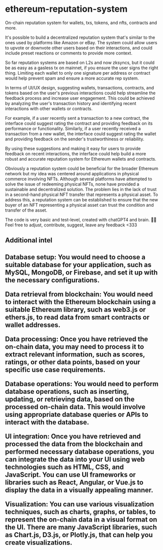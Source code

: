 # ethereum-reputation-system
On-chain reputation system for wallets, txs, tokens, and nfts, contracts and more. 

It's possible to build a decentralized reputation system that's similar to the ones used by platforms like Amazon or eBay. The system could allow users to upvote or downvote other users based on their interactions, and could include preset reactions or comments to provide more context.

So far reputation systems are based on L2s and now zksyncs, but it could be as easy as a gasless tx on mainnet, if you ensure the user signs the right thing. Limiting each wallet to only one signature per address or contract would help prevent spam and ensure a more accurate rep system.

In terms of UI/UX design, suggesting wallets, transactions, contracts, and tokens based on the user's previous interactions could help streamline the feedback process and increase user engagement. This could be achieved by analyzing the user's transaction history and identifying recent interactions with other wallets or contracts.

For example, if a user recently sent a transaction to a new contract, the interface could suggest rating the contract and providing feedback on its performance or functionality. Similarly, if a user recently received a transaction from a new wallet, the interface could suggest rating the wallet and providing feedback on the sender's trustworthiness or reliability.

By using these suggestions and making it easy for users to provide feedback on recent interactions, the interface could help build a more robust and accurate reputation system for Ethereum wallets and contracts.

Obviously a  reputation  system could be  beneficial for the broader Ethereum network but my idea was centered around applications in physical commerce involving NFTs. Although several platforms have attempted to solve the issue of redeeming physical NFTs, none have provided a sustainable and decentralized solution. The problem lies in the lack of trust in a second-hand physical NFT transfer that represents a physical asset. To address this, a reputation system can be established to ensure that the new buyer of an NFT representing a physical asset can trust the condition and transfer of the asset.

The code is very basic and test-level, created with chatGPT4 and brain. 🤖🧠
Feel free to adjust, contribute, suggest, leave any feedback <333

<h2>Additional intel<h2>

Database setup: You would need to choose a suitable database for your application, such as MySQL, MongoDB, or Firebase, and set it up with the necessary configurations.

Data retrieval from blockchain: You would need to interact with the Ethereum blockchain using a suitable Ethereum library, such as web3.js or ethers.js, to read data from smart contracts or wallet addresses.

Data processing: Once you have retrieved the on-chain data, you may need to process it to extract relevant information, such as scores, ratings, or other data points, based on your specific use case requirements.

Database operations: You would need to perform database operations, such as inserting, updating, or retrieving data, based on the processed on-chain data. This would involve using appropriate database queries or APIs to interact with the database.

UI integration: Once you have retrieved and processed the data from the blockchain and performed necessary database operations, you can integrate the data into your UI using web technologies such as HTML, CSS, and JavaScript. You can use UI frameworks or libraries such as React, Angular, or Vue.js to display the data in a visually appealing manner.

Visualization: You can use various visualization techniques, such as charts, graphs, or tables, to represent the on-chain data in a visual format on the UI. There are many JavaScript libraries, such as Chart.js, D3.js, or Plotly.js, that can help you create visualizations.
